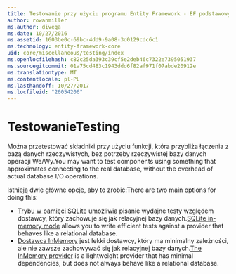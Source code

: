 ```yaml
---
title: Testowanie przy użyciu programu Entity Framework - EF podstawowych składników
author: rowanmiller
ms.author: divega
ms.date: 10/27/2016
ms.assetid: 1603be0c-69bc-4dd9-9a08-3d0129cdc6c1
ms.technology: entity-framework-core
uid: core/miscellaneous/testing/index
ms.openlocfilehash: c82c25da393c39cf5e2deb46c7322e7395051937
ms.sourcegitcommit: 01a75cd483c1943ddd6f82af971f07abde20912e
ms.translationtype: MT
ms.contentlocale: pl-PL
ms.lasthandoff: 10/27/2017
ms.locfileid: "26054206"
---
```

# <a name="testing"></a><span data-ttu-id="67b5b-102">Testowanie</span><span class="sxs-lookup"><span data-stu-id="67b5b-102">Testing</span></span>

<span data-ttu-id="67b5b-103">Można przetestować składniki przy użyciu funkcji, która przybliża łączenia z bazą danych rzeczywistych, bez potrzeby rzeczywistej bazy danych operacji We/Wy.</span><span class="sxs-lookup"><span data-stu-id="67b5b-103">You may want to test components using something that approximates connecting to the real database, without the overhead of actual database I/O operations.</span></span>

<span data-ttu-id="67b5b-104">Istnieją dwie główne opcje, aby to zrobić:</span><span class="sxs-lookup"><span data-stu-id="67b5b-104">There are two main options for doing this:</span></span>
 * <span data-ttu-id="67b5b-105">[Trybu w pamięci SQLite](sqlite.md) umożliwia pisanie wydajne testy względem dostawcy, który zachowuje się jak relacyjnej bazy danych.</span><span class="sxs-lookup"><span data-stu-id="67b5b-105">[SQLite in-memory mode](sqlite.md) allows you to write efficient tests against a provider that behaves like a relational database.</span></span>
 * <span data-ttu-id="67b5b-106">[Dostawca InMemory](in-memory.md) jest lekki dostawcy, który ma minimalny zależności, ale nie zawsze zachowywać się jak relacyjnej bazy danych.</span><span class="sxs-lookup"><span data-stu-id="67b5b-106">[The InMemory provider](in-memory.md) is a lightweight provider that has minimal dependencies, but does not always behave like a relational database.</span></span>
